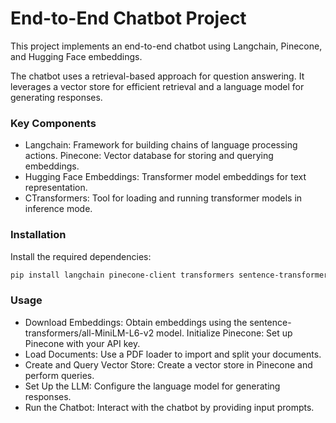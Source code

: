 # End-to-End Chatbot Project
This project implements an end-to-end chatbot using Langchain, Pinecone, and Hugging Face embeddings.

The chatbot uses a retrieval-based approach for question answering. It leverages a vector store for efficient retrieval and a language model for generating responses.

### Key Components
- Langchain: Framework for building chains of language processing actions.
Pinecone: Vector database for storing and querying embeddings.
- Hugging Face Embeddings: Transformer model embeddings for text representation.
- CTransformers: Tool for loading and running transformer models in inference mode.

### Installation
Install the required dependencies:

```bash
pip install langchain pinecone-client transformers sentence-transformers
```
### Usage
- Download Embeddings: Obtain embeddings using the sentence-transformers/all-MiniLM-L6-v2 model.
Initialize Pinecone: Set up Pinecone with your API key.
- Load Documents: Use a PDF loader to import and split your documents.
- Create and Query Vector Store: Create a vector store in Pinecone and perform queries.
- Set Up the LLM: Configure the language model for generating responses.
- Run the Chatbot: Interact with the chatbot by providing input prompts.

